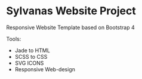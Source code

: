 # Sylvanas Website Project
Responsive Website Template based on Bootstrap 4

Tools:
* Jade to HTML
* SCSS to CSS
* SVG ICONS
* Responsive Web-design
